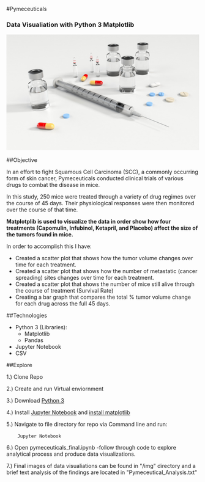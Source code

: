 #Pymeceuticals
### Data Visualiation with Python 3 Matplotlib  
![Pharma](img/Pharma.jpg) 

##Objective 

In an effort to fight Squamous Cell Carcinoma (SCC), a commonly occurring form of skin cancer, Pymeceuticals conducted clinical trials of various drugs to combat the disease in mice.  

In this study, 250 mice were treated through a variety of drug regimes over the course of 45 days. Their physiological responses were then monitored over the course of that time. 

<b> Matplotplib is used to visualize the data in order show how four treatments (Capomulin, Infubinol, Ketapril, and Placebo) affect the size of the tumors found in mice.</b>

In order to accomplish this I have:

* Created a scatter plot that shows how the tumor volume changes over time for each treatment.
* Created a scatter plot that shows how the number of metastatic (cancer spreading) sites changes over time for each treatment.
* Created a scatter plot that shows the number of mice still alive through the course of treatment (Survival Rate)
* Creating a bar graph that compares the total % tumor volume change for each drug across the full 45 days.

##Technologies 

- Python 3 (Libraries): 
	- Matplotlib <br>
	- Pandas 
- Jupyter Notebook 
- CSV  
 
##Explore 

1.) Clone Repo 

2.) Create and run Virtual enviornment 

3.) Download [Python 3](https://www.python.org/downloads/)

4.) Install [Jupyter Notebook](https://jupyter.readthedocs.io/en/latest/install.html) and [install matplotlib](https://matplotlib.org/users/installing.html) 

5.) Navigate to file directory for repo via Command line and run: 
		
		Jupyter Notebook 

6.) Open pymeceuticals_final.ipynb
	-follow through code to explore analytical process and produce data visualizations. 
	
7.) Final images of data visualiations can be found in "/img" directory and a brief text analysis of the findings are located in "Pymeceutical_Analysis.txt"

